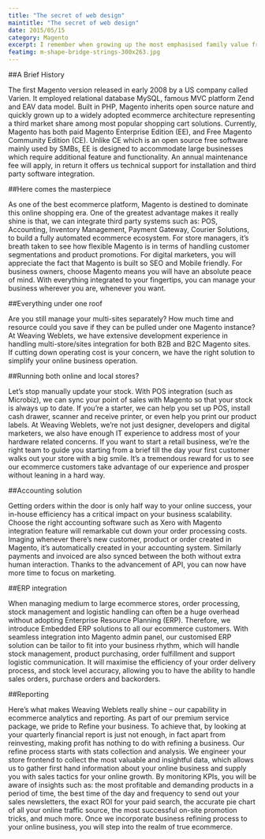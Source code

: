 ```yaml
---
title: "The secret of web design"
maintitle: "The secret of web design"
date: 2015/05/15
category: Magento
excerpt: I remember when growing up the most emphasised family value from my parents was Manners. Manners that shows you how to communicate with different age group, different background and different personality. In fact over the years out of all the family rules, not many have left in me nor seemed practical to me, yet manner is still on top of the list. The reason is simple – I used it all the time when dealing with people I knew little.
featimg: m-shape-bridge-strings-300x263.jpg
---
```


##A Brief History

The first Magento version released in early 2008 by a US company called Varien. It employed relational database MySQL, famous MVC platform Zend and EAV data model. Built in PHP, Magento inherits open source nature and quickly grown up to a widely adopted ecommerce architecture representing a third market share among most popular shopping cart solutions. Currently, Magento has both paid Magento Enterprise Edition (EE), and Free Magento Community Edition (CE). Unlike CE which is an open source free software mainly used by SMBs, EE is designed to accommodate large businesses which require additional feature and functionality. An annual maintenance fee will apply, in return it offers us technical support for installation and third party software integration.

 

##Here comes the masterpiece

As one of the best ecommerce platform, Magento is destined to dominate this online shopping era. One of the greatest advantage makes it really shine is that, we can integrate third party systems such as: POS, Accounting, Inventory Management, Payment Gateway, Courier Solutions, to build a fully automated ecommerce ecosystem. For store managers, it’s breath taken to see how flexible Magento is in terms of handling customer segmentations and product promotions. For digital marketers, you will appreciate the fact that Magento is built so SEO and Mobile friendly. For business owners, choose Magento means you will have an absolute peace of mind. With everything integrated to your fingertips, you can manage your business wherever you are, whenever you want.

##Everything under one roof

Are you still manage your multi-sites separately? How much time and resource could you save if they can be pulled under one Magento instance? At Weaving Weblets, we have extensive development experience in handling multi-store/sites integration for both B2B and B2C Magento sites. If cutting down operating cost is your concern, we have the right solution to simplify your online business operation.

##Running both online and local stores?

Let’s stop manually update your stock. With POS integration (such as Microbiz), we can sync your point of sales with Magento so that your stock is always up to date. If you’re a starter, we can help you set up POS, install cash drawer, scanner and receive printer, or even help you print our product labels. At Weaving Weblets, we’re not just designer, developers and digital marketers, we also have enough IT experience to address most of your hardware related concerns. If you want to start a retail business, we’re the right team to guide you starting from a brief till the day your first customer walks out your store with a big smile. It’s a tremendous reward for us to see our ecommerce customers take advantage of our experience and prosper without leaning in a hard way.

##Accounting solution

Getting orders within the door is only half way to your online success, your in-house efficiency has a critical impact on your business scalability. Choose the right accounting software such as Xero with Magento integration feature will remarkable cut down your order processing costs. Imaging whenever there’s new customer, product or order created in Magento, it’s automatically created in your accounting system. Similarly payments and invoiced are also synced between the both without extra human interaction. Thanks to the advancement of API, you can now have more time to focus on marketing.

##ERP integration

When managing medium to large ecommerce stores, order processing, stock management and logistic handling can often be a huge overhead without adopting Enterprise Resource Planning (ERP). Therefore, we introduce Embedded ERP solutions to all our ecommerce customers. With seamless integration into Magento admin panel, our customised ERP solution can be tailor to fit into your business rhythm, which will handle stock management, product purchasing, order fulfillment and support logistic communication. It will maximise the efficiency of your order delivery process, and stock level accuracy, allowing you to have the ability to handle sales orders, purchase orders and backorders.

##Reporting

Here’s what makes Weaving Weblets really shine – our capability in ecommerce analytics and reporting. As part of our premium service package, we pride to Refine your business. To achieve that, by looking at your quarterly financial report is just not enough, in fact apart from reinvesting, making profit has nothing to do with refining a business. Our refine process starts with stats collection and analysis. We engineer your store frontend to collect the most valuable and insightful data, which allows us to gather first hand information about your online business and supply you with sales tactics for your online growth. By monitoring KPIs, you will be aware of  insights such as: the most profitable and demanding products in a period of time, the best time of the day and frequency to send out your sales newsletters, the exact ROI for your paid search, the accurate pie chart of all your online traffic source, the most successful on-site promotion tricks, and much more. Once we incorporate business refining process to your online business, you will step into the realm of true ecommerce.